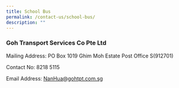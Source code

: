 ```yaml
---
title: School Bus
permalink: /contact-us/school-bus/
description: ""
---
```

### Goh Transport Services Co Pte Ltd

Mailing Address: PO Box 1019 Ghim Moh Estate Post Office S(912701)

Contact No: 8218 5115

Email Address: [NanHua@gohtpt.com.sg](mailto:NanHua@gohtpt.com.sg)